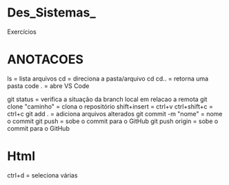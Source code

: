 # Des_Sistemas_
Exercícios

# ANOTACOES

ls = lista arquivos
cd = direciona a pasta/arquivo
cd <nomeDoCaminho>
cd.. = retorna uma pasta
code . = abre VS Code


git status = verifica a situação da branch local em relacao a remota
git clone "caminho" = clona o repositório
shift+insert = ctrl+v
ctrl+shift+c = ctrl+c
git add . = adiciona arquivos alterados
git commit -m "nome" = nome o commit
git push = sobe o commit para o GitHub
git push origin <nomeDaBranch> = sobe o commit para o GitHub

# Html

ctrl+d = seleciona várias
